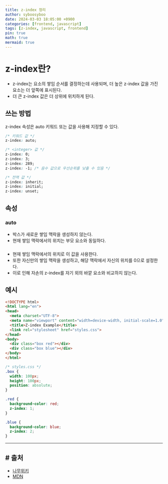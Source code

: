 ```yaml
---
title: z-index 정리
author: syboosyboo
date: 2024-03-03 18:05:00 +0900
categories: [frontend, javascript]
tags: [z-index, javascript, frontend]
pin: true
math: true
mermaid: true
---
```


# z-index란?
- z-index는 요소의 쌓임 순서를 결정하는데 사용되며, 더 높은 z-index 값을 가진 요소는 더 앞쪽에 표시된다.
- 더 큰 z-index 값은 더 상위에 위치하게 된다.


## 쓰는 방법
z-index 속성은 auto 키워드 또는 <integer> 값을 사용해 지정할 수 있다.

```css
/* 키워드 값 */
z-index: auto;

/* <integer> 값 */
z-index: 0;
z-index: 3;
z-index: 289;
z-index: -1; /* 음수 값으로 우선순위를 낮출 수 있음 */

/* 전역 값 */
z-index: inherit;
z-index: initial;
z-index: unset;
```

## 속성
### auto
- 박스가 새로운 쌓임 맥락을 생성하지 않는다.
- 현재 쌓임 맥락에서의 위치는 부모 요소와 동일하다.

### <integer>
- 현재 쌓임 맥락에서의 위치로 이 값을 사용한다.
- 또한 자신만의 쌓임 맥락을 생성하고, 해당 맥락에서 자신의 위치를 0으로 설정한다.
- 이로 인해 자손의 z-index를 자기 외의 바깥 요소와 비교하지 않는다.

## 예시
```html
<!DOCTYPE html>
<html lang="en">
<head>
  <meta charset="UTF-8">
  <meta name="viewport" content="width=device-width, initial-scale=1.0">
  <title>Z-index Example</title>
  <link rel="stylesheet" href="styles.css">
</head>
<body>
  <div class="box red"></div>
  <div class="box blue"></div>
</body>
</html>
```

```css
/* styles.css */
.box {
  width: 100px;
  height: 100px;
  position: absolute;
}

.red {
  background-color: red;
  z-index: 1;
}

.blue {
  background-color: blue;
  z-index: 2;
}

```

---
##  # 출처
- [나무위키](https://namu.wiki/)
- [MDN](https://developer.mozilla.org/ko/docs/Web/CSS/z-index)
